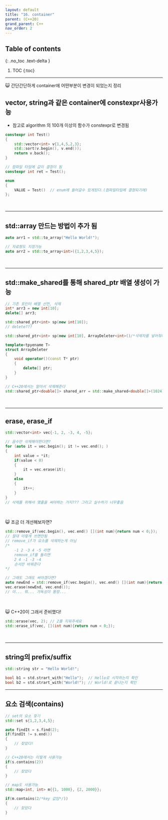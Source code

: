 ```yaml
---
layout: default
title: "16. container"
parent: (C++20)
grand_parent: C++
nav_order: 2
---
```


## Table of contents
{: .no_toc .text-delta }

1. TOC
{:toc}

---

😺 간단간단하게 container에 어떤부분이 변경이 되었는지 정리

## vector, string과 같은 container에 constexpr사용가능
    
* 참고로 algorithm 의 100개 이상의 함수가 constexpr로 변경됨

```cpp
constexpr int Test()
{
    std::vector<int> v{1,4,5,2,3};
    std::sort(v.begin(), v.end());
    return v.back();
}

// 컴파일 타임에 값이 결정이 됨
constexpr int ret = Test();

enum
{
    VALUE = Test()  // enum에 들어갈수 있게된다.(컴파일타임에 결정되기에)  
};
```

<br>

---

## std::array 만드는 방법이 추가 됨

```cpp
auto arr1 = std::to_array("Hello World!");

// 자료형도 지정가능
auto arr2 = std::to_array<int>({1,2,3,4,5});
```

<br>

---

## std::make_shared를 통해 shared_ptr 배열 생성이 가능

```cpp
// 기존 포인터 배열 선언, 삭제
int* arr3 = new int[10];
delete[] arr3;
```

```cpp
std::shared_ptr<int> sp(new int[10]);
// delete???

std::shared_ptr<int> sp(new int[10], ArrayDeleter<int>()/*삭제자를 넣어줘야 한다*/);

template<tpyename T>
struct ArrayDeleter
{
    void operator()(const T* ptr)
    {
        delete[] ptr;
    }
}
```

```cpp
// C++20에서는 알아서 삭제해준다
std::shared_ptr<double[]> shared_arr = std::make_shared<double[]>(1024);
```

<br>

---

## erase, erase_if

```cpp
std::vector<int> vec{-1, 2, -3, 4, -5};

// 음수만 삭제해야한다면?
for (auto it = vec.begin(); it != vec.end(); )
{
    int value = *it;
    if(value < 0)
    {
        it = vec.erase(it);
    }
    else
    {
        it++;
    }
}
// 삭제를 위해서 몇줄을 써야하는 거지??? 그리고 실수하기 너무좋음
```

<br>

😺 조금 더 개선해보자면?

```cpp
std::remove_if(vec.begin(), vec.end() [](int num){return num < 0;});
// 절대 이렇게 쓰면안됨
// remove_if가 요소를 삭제하는게 아님
/*
    -1 2 -3 4 -5 라면
    remove_if를 돌리면
    2 4 -1 -3 -4
    순서만 바꿔준다
*/

// 그래도 그래도 써야겠다면?
auto newEnd = std::remove_if(vec.begin(), vec.end() [](int num){return num < 0;});
vec.erase(newEnd, vec.end());
// 이... 뭐... 가독성이 똥망...
```

<br>

😺 C++20이 그래서 준비했다!

```cpp
std::erase(vec, 2); // 2를 지워주세요
std::erase_if(vec, [](int num){return num < 0;});
```

<br>

---

## string의 prefix/suffix

```cpp
std::string str = "Hello World!";

bool b1 = std.strart_with("Hello");  // Hello로 시작하는지 확인
bool b2 = std.strart_with("World!"); // World!로 끝나는지 확인
```

---

## 요소 검색(contains)

```cpp
// set의 요소 찾기
std::set s{1,2,3,4,5};

auto findIt = s.find(2);
if(findIt != s.end())
{
    // 찾았다!
}
```

```cpp
// C++20에서는 이렇게 사용가능
if(s.contains(2))
{
    // 찾았다
}
```

```cpp
// map도 사용가능
std::map<int, int> m{{1, 1000}, {2, 2000}};

if(m.contains(2/*key 값임*/))
{
    // 찾았다
}
```
